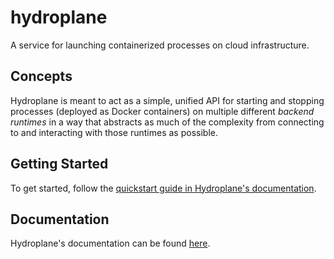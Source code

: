 # hydroplane
A service for launching containerized processes on cloud infrastructure.

## Concepts

Hydroplane is meant to act as a simple, unified API for starting and stopping processes (deployed as Docker containers) on multiple different _backend runtimes_ in a way that abstracts as much of the complexity from connecting to and interacting with those runtimes as possible.

## Getting Started

To get started, follow the [quickstart guide in Hydroplane's documentation](https://hydro-project.github.io/hydroplane/quickstart.html).

## Documentation

Hydroplane's documentation can be found [here](https://hydro-project.github.io/hydroplane/).

[poetry]: https://python-poetry.org/
